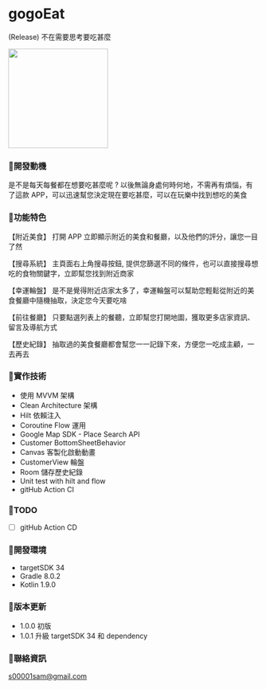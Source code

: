 # gogoEat
(Release) 不在需要思考要吃甚麼

[<img src="https://github.com/s00001sam/Go-Go-Eat/assets/61711644/76f39ff9-28ce-4318-a9d8-b63f219b9891" width=200>](https://play.google.com/store/apps/details?id=com.sam.gogoeat)

### :pushpin:開發動機

是不是每天每餐都在想要吃甚麼呢 ?
以後無論身處何時何地，不需再有煩惱，有了這款 APP，可以迅速幫您決定現在要吃甚麼，可以在玩樂中找到想吃的美食

### :pushpin:功能特色

【附近美食】
打開 APP 立即顯示附近的美食和餐廳，以及他們的評分，讓您一目了然

【搜尋系統】
主頁面右上角搜尋按鈕, 提供您篩選不同的條件，也可以直接搜尋想吃的食物關鍵字，立即幫您找到附近商家

【幸運輪盤】
是不是覺得附近店家太多了，幸運輪盤可以幫助您輕鬆從附近的美食餐廳中隨機抽取，決定您今天要吃啥

【前往餐廳】
只要點選列表上的餐聽，立即幫您打開地圖，獲取更多店家資訊、留言及導航方式

【歷史紀錄】
抽取過的美食餐廳都會幫您一一記錄下來，方便您一吃成主顧，一去再去

### :pushpin:實作技術

* 使用 MVVM 架構
* Clean Architecture 架構
* Hilt 依賴注入
* Coroutine Flow 運用
* Google Map SDK - Place Search API
* Customer BottomSheetBehavior
* Canvas 客製化啟動動畫
* CustomerView 輪盤
* Room 儲存歷史紀錄
* Unit test with hilt and flow
* gitHub Action CI

### :pushpin:TODO
- [ ] gitHub Action CD

### :pushpin:開發環境

* targetSDK 34
* Gradle 8.0.2
* Kotlin 1.9.0

### :pushpin:版本更新

* 1.0.0 初版
* 1.0.1 升級 targetSDK 34 和 dependency

### :pushpin:聯絡資訊
s00001sam@gmail.com



